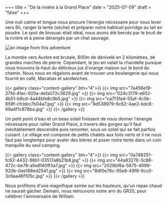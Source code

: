 +++
title = "De la rivière à la Grand Place"
date = "2025-07-09"
draft = "false"
+++


Une nuit calme et longue nous procure l'énergie nécessaire pour nous lever vers 6h, ranger la tente (sèche) et préparer notre habituel porridge au lait en poudre. Le spot de bivouac était idéal, nous avons été bercés par le bruit de la rivière et à peine dérangés par un chat sauvage. 

![an image from this adventure](48dc65bf-7d6d-4f9c-b44a-f182a35dcb32.jpg)

La montée vers Aurère est brutale, 600m de dénivelé en 2 kilomètres, de grandes marches de pierre. Cependant, le jeu en valait la chandelle puisque nous trouvons là-haut du délicieux jus d'orange maison sur le bord du chemin. Nous nous en régalons avant de trouver une boulangerie qui nous fournit en café, Macatias et sandwiches. 

{{< gallery class="content-gallery" btn="4">}}
{{< img src="7a456e19-37fd-4fac-920a-defa072c3629.jpg" >}}
{{< img src="024c3179-e652-4b51-b8cd-4a44bfe8c9b5.jpg" >}}
{{< img src="ca7f3fad-55af-4c0b-859f-cfcbbc7b04a7.jpg" >}}
{{< img src="8d538979-6c62-4ae2-bdc8-69a4f1c878ba.jpg" >}}
{{< /gallery >}}


Un petit point d'eau et un beau soleil finissent de nous donner l'énergie nécessaire pour rallier Grand Place, à travers des gorges qu'il faut inévitablement descendre puis remonter, sous un soleil qui se fait parfois cuisant.
Le village est composé de petits chalets aux toits verts et il ne nous faut pas longtemps pour avaler des bières et poser notre tente dans un coin tranquille du seul camping. 

{{< gallery class="content-gallery" btn="4">}}
{{< img src="0a748251-fc62-4432-96b1-03517a8b21b8.jpg" >}}
{{< img src="44a83276-3c88-472c-be78-a5e8f40ff3a7.jpg" >}}
{{< img src="2029bf6a-5875-4699-920b-0ee168ed2541.jpg" >}}
{{< img src="8df0e76c-95e8-49f8-9cc0-3c6aa46f105c.jpg" >}}
{{< /gallery >}}


Nous profitons d'une magnifique soirée sur les hauteurs, qu'un repas chaud ne saurait gâcher. Demain, nous retrouvons notre ami du GR20, pour célébrer l'anniversaire de William.


